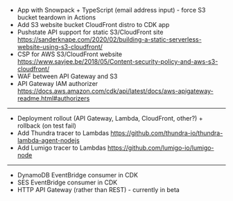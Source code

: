 - App with Snowpack + TypeScript (email address input) - force S3 bucket teardown in Actions
- Add S3 website bucket CloudFront distro to CDK app
- Pushstate API support for static S3/CloudFront site
  https://sanderknape.com/2020/02/building-a-static-serverless-website-using-s3-cloudfront/
- CSP for AWS S3/CloudFront website
  https://www.savjee.be/2018/05/Content-security-policy-and-aws-s3-cloudfront/
- WAF between API Gateway and S3
- API Gateway IAM authorizer
  https://docs.aws.amazon.com/cdk/api/latest/docs/aws-apigateway-readme.html#authorizers

---

- Deployment rollout (API Gateway, Lambda, CloudFront, other?) + rollback (on test fail)
- Add Thundra tracer to Lambdas
  https://github.com/thundra-io/thundra-lambda-agent-nodejs
- Add Lumigo tracer to Lambdas
  https://github.com/lumigo-io/lumigo-node

---

- DynamoDB EventBridge consumer in CDK
- SES EventBridge consumer in CDK
- HTTP API Gateway (rather than REST) - currently in beta
